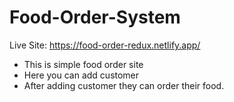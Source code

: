 # Food-Order-System
Live Site: https://food-order-redux.netlify.app/

* This is simple food order site
* Here you can add customer
* After adding customer they can order their food.